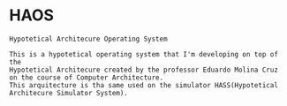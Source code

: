 # HAOS
    Hypotetical Architecure Operating System

    This is a hypotetical operating system that I'm developing on top of the
    Hypotetical Architecure created by the professor Eduardo Molina Cruz on the course of Computer Architecture.
    This arquitecture is tha same used on the simulator HASS(Hypotetical Architecure Simulator System).


